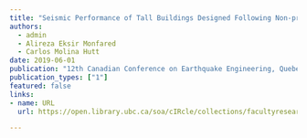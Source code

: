 ```yaml
---
title: "Seismic Performance of Tall Buildings Designed Following Non-prescriptive Design Procedures"
authors:
  - admin
  - Alireza Eksir Monfared
  - Carlos Molina Hutt
date: 2019-06-01
publication: "12th Canadian Conference on Earthquake Engineering, Quebec City, Canada"
publication_types: ["1"]
featured: false
links:
- name: URL
  url: https://open.library.ubc.ca/soa/cIRcle/collections/facultyresearchandpublications/52383/items/1.0394292

---
```

